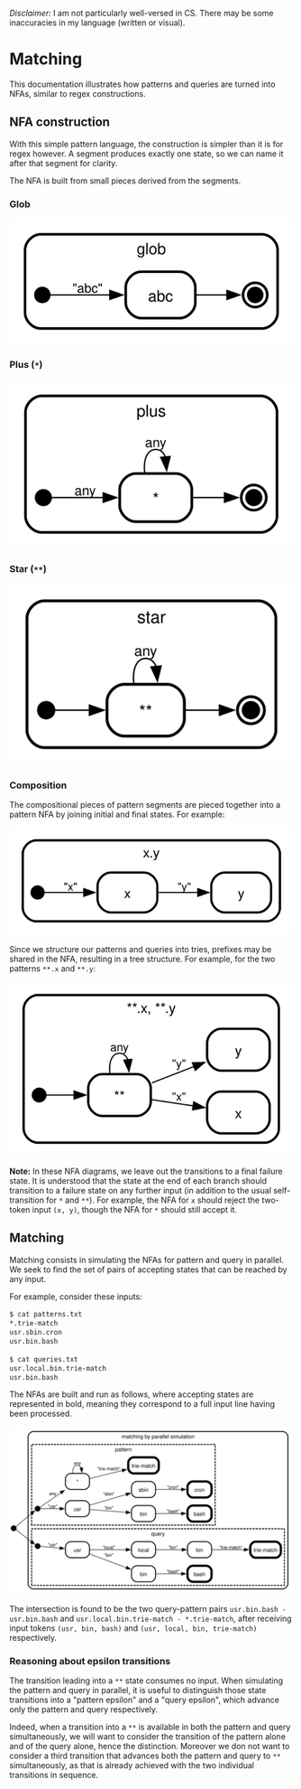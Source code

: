 _Disclaimer:_ I am not particularly well-versed in CS. There may be some
inaccuracies in my language (written or visual).

# Matching

This documentation illustrates how patterns and queries are turned into NFAs,
similar to regex constructions.

## NFA construction

With this simple pattern language, the construction is simpler than it is for
regex however. A segment produces exactly one state, so we can name it after
that segment for clarity.

The NFA is built from small pieces derived from the segments.

### Glob

![glob NFA composition piece](matching-img/glob.svg)

### Plus (`*`)

![plus NFA composition piece](matching-img/plus.svg)

### Star (`**`)

![star NFA composition piece](matching-img/star.svg)

### Composition

The compositional pieces of pattern segments are pieced together into a pattern
NFA by joining initial and final states. For example:

![NFA for `x.y`](matching-img/xy.svg)

Since we structure our patterns and queries into tries, prefixes may be shared
in the NFA, resulting in a tree structure. For example, for the two patterns
`**.x` and `**.y`:

![NFA for `**.y` and `**.z`](matching-img/simple-tree.svg)

**Note:** In these NFA diagrams, we leave out the transitions to a final
failure state. It is understood that the state at the end of each branch should
transition to a failure state on any further input (in addition to the usual
self-transition for `*` and `**`). For example, the NFA for `x` should reject
the two-token input `(x, y)`, though the NFA for `*` should still accept it.

## Matching

Matching consists in simulating the NFAs for pattern and query in parallel. We
seek to find the set of pairs of accepting states that can be reached by any
input.

For example, consider these inputs:

```console
$ cat patterns.txt
*.trie-match
usr.sbin.cron
usr.bin.bash

$ cat queries.txt
usr.local.bin.trie-match
usr.bin.bash
```

The NFAs are built and run as follows, where accepting states are represented in
bold, meaning they correspond to a full input line having been processed.

![NFAs for patterns and queries](matching-img/match.svg)

The intersection is found to be the two query-pattern pairs
`usr.bin.bash - usr.bin.bash` and `usr.local.bin.trie-match - *.trie-match`,
after receiving input tokens `(usr, bin, bash)` and
`(usr, local, bin, trie-match)` respectively.

### Reasoning about epsilon transitions

The transition leading into a `**` state consumes no input. When simulating the
pattern and query in parallel, it is useful to distinguish those state
transitions into a "pattern epsilon" and a "query epsilon", which advance only
the pattern and query respectively.

Indeed, when a transition into a `**` is available in both the pattern and
query simultaneously, we will want to consider the transition of the pattern
alone and of the query alone, hence the distinction. Moreover we don not want
to consider a third transition that advances both the pattern and query to `**`
simultaneously, as that is already achieved with the two individual transitions
in sequence.
